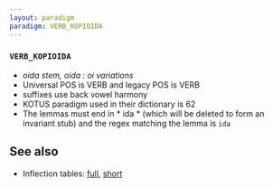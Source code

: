 ```yaml
---
layout: paradigm
paradigm: VERB_KOPIOIDA
---
```

### ` VERB_KOPIOIDA `

* _oida stem, oida : oi variations_
* Universal POS is VERB and legacy POS is VERB
* suffixes use back vowel harmony
* KOTUS paradigm used in their dictionary is 62
* The lemmas must end in * ida * (which will be deleted to form an invariant stub) and the regex matching the lemma is ` ida `

## See also

* Inflection tables: [full](gen/K/kopioida.html), [short](gen/K/kopioida_wikt.html)

